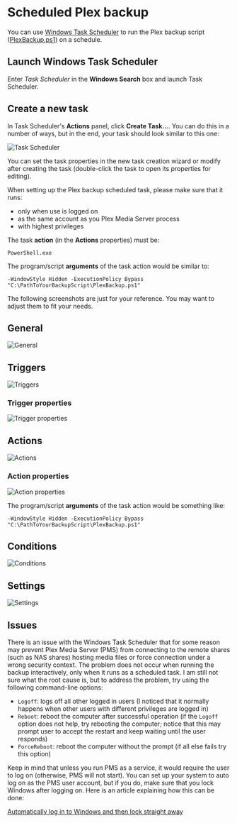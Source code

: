 # Scheduled Plex backup

You can use [Windows Task Scheduler](https://docs.microsoft.com/en-us/windows/desktop/taskschd/task-scheduler-start-page) to run the Plex backup script ([PlexBackup.ps1](PlexBackup.ps1)) on a schedule.

## Launch Windows Task Scheduler

Enter _Task Scheduler_ in the __Windows Search__ box and launch Task Scheduler.

## Create a new task

In Task Scheduler's __Actions__ panel, click __Create Task...__. You can do this in a number of ways, but in the end, your task should look similar to this one:

![Task Scheduler](https://user-images.githubusercontent.com/2113681/52493659-e50aa880-2b80-11e9-84b2-f3a2fdbd7112.PNG)

You can set the task properties in the new task creation wizard or modify after creating the task (double-click the task to open its properties for editing).

When setting up the Plex backup scheduled task, please make sure that it runs:

- only when use is logged on
- as the same account as you Plex Media Server process
- with highest privileges

The task __action__ (in the __Actions__ properties) must be:

`PowerShell.exe`

The program/script __arguments__ of the task action would be similar to:

`-WindowStyle Hidden -ExecutionPolicy Bypass "C:\PathToYourBackupScript\PlexBackup.ps1"`

The following screenshots are just for your reference. You may want to adjust them to fit your needs.

## General

![General](https://user-images.githubusercontent.com/2113681/52495321-2dc46080-2b85-11e9-8f27-194950df07da.PNG)

## Triggers

![Triggers](https://user-images.githubusercontent.com/2113681/52493677-efc53d80-2b80-11e9-9918-98643313a70e.PNG)

### Trigger properties

![Trigger properties](https://user-images.githubusercontent.com/2113681/52493684-f3f15b00-2b80-11e9-8646-5f108ce4b954.PNG)

## Actions

![Actions](https://user-images.githubusercontent.com/2113681/52493692-f9e73c00-2b80-11e9-91f8-d3f438cb5c20.PNG)

### Action properties

![Action properties](https://user-images.githubusercontent.com/2113681/52499026-53566780-2b8f-11e9-8990-38eee6525340.PNG)

The program/script __arguments__ of the task action would be something like:

`-WindowStyle Hidden -ExecutionPolicy Bypass "C:\PathToYourBackupScript\PlexBackup.ps1"`

## Conditions

![Conditions](https://user-images.githubusercontent.com/2113681/52493716-023f7700-2b81-11e9-96a5-b673da4379f6.PNG)

## Settings

![Settings](https://user-images.githubusercontent.com/2113681/52493729-066b9480-2b81-11e9-8130-6965da7de755.PNG)

## Issues

There is an issue with the Windows Task Scheduler that for some reason may prevent Plex Media Server (PMS) from connecting to the remote shares (such as NAS shares) hosting media files or force connection under a wrong security context. The problem does not occur when running the backup interactively, only when it runs as a scheduled task. I am still not sure what the root cause is, but to address the problem, try using the following command-line options:

- `Logoff`: logs off all other logged in users (I noticed that it normally happens when other users with different privileges are logged in)
- `Reboot`: reboot the computer after successful operation (if the `Logoff` option does not help, try rebooting the computer; notice that this may prompt user to accept the restart and keep waiting until the user responds)
- `ForceReboot`: reboot the computer without the prompt (if all else fails try this option)

Keep in mind that unless you run PMS as a service, it would require the user to log on (otherwise, PMS will not start). You can set up your system to auto log on as the PMS user account, but if you do, make sure that you lock Windows after logging on. Here is an article explaining how this can be done:

[Automatically log in to Windows and then lock straight away](https://softwarerecs.stackexchange.com/questions/9825/automatically-log-in-to-windows-and-then-lock-straight-away)
